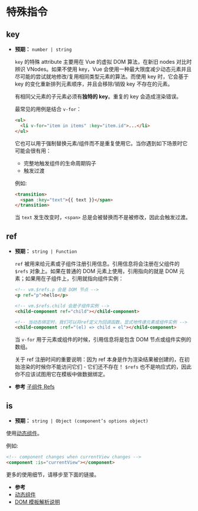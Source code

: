 # 特殊指令

## key

- **预期：** `number | string`

  `key` 的特殊 attribute 主要用在 Vue 的虚拟 DOM 算法，在新旧 nodes 对比时辨识 VNodes。如果不使用 key，Vue 会使用一种最大限度减少动态元素并且尽可能的尝试就地修改/复用相同类型元素的算法。而使用 key 时，它会基于 key 的变化重新排列元素顺序，并且会移除/销毁 key 不存在的元素。

  有相同父元素的子元素必须有**独特的 key**。重复的 key 会造成渲染错误。

  最常见的用例是结合 `v-for`：

  ```html
  <ul>
    <li v-for="item in items" :key="item.id">...</li>
  </ul>
  ```

  它也可以用于强制替换元素/组件而不是重复使用它。当你遇到如下场景时它可能会很有用：

  - 完整地触发组件的生命周期钩子
  -  触发过渡

  例如:

  ```html
  <transition>
    <span :key="text">{{ text }}</span>
  </transition>
  ```

  当 `text` 发生改变时，`<span>` 总是会被替换而不是被修改，因此会触发过渡。

## ref

- **预期：** `string | Function`

  `ref` 被用来给元素或子组件注册引用信息。引用信息将会注册在父组件的 `$refs` 对象上。如果在普通的 DOM 元素上使用，引用指向的就是 DOM 元素；如果用在子组件上，引用就指向组件实例：

  ```html
  <!-- vm.$refs.p 会是 DOM 节点 -->
  <p ref="p">hello</p>

  <!-- vm.$refs.child 会是子组件实例 -->
  <child-component ref="child"></child-component>

  <!-- 当动态绑定时，我们可以将ref定义为回调函数，显式地传递元素或组件实例 -->
  <child-component :ref="(el) => child = el"></child-component>
  ```

  当 `v-for` 用于元素或组件的时候，引用信息将是包含 DOM 节点或组件实例的数组。

  关于 ref 注册时间的重要说明：因为 ref 本身是作为渲染结果被创建的，在初始渲染的时候你不能访问它们 - 它们还不存在！ `$refs` 也不是响应式的，因此你不应该试图用它在模板中做数据绑定。

-  **参考** [子组件 Refs](../guide/component-template-refs.html)

## is

- **预期：** `string | Object (component’s options object)`

使用[动态组件](../guide/component-dynamic-async.html)。

例如:

```html
<!-- component changes when currentView changes -->
<component :is="currentView"></component>
```

更多的使用细节，请移步至下面的链接。

-  **参考**
  - [动态组件](../guide/component-dynamic-async.html)
  - [DOM 模板解析说明](../guide/component-basics.html#dom-template-parsing-caveats)

